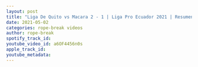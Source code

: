 ```yaml
---
layout: post
title: "Liga De Quito vs Macara 2 - 1 | Liga Pro Ecuador 2021 | Resumen Y Goles"
date: 2021-05-02
categories: rope-break videos
author: rope-break
spotify_track_id: 
youtube_video_id: a6OF4456n0s
apple_track_id: 
youtube_metadata: 
---
```

